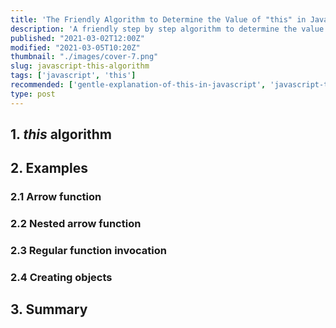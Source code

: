 ```yaml
---
title: 'The Friendly Algorithm to Determine the Value of "this" in JavaScript'
description: 'A friendly step by step algorithm to determine the value of "this" of Any Function in JavaScript'
published: "2021-03-02T12:00Z"
modified: "2021-03-05T10:20Z"
thumbnail: "./images/cover-7.png"
slug: javascript-this-algorithm
tags: ['javascript', 'this']
recommended: ['gentle-explanation-of-this-in-javascript', 'javascript-this-interview-questions']
type: post
---
```


## 1. *this* algorithm

## 2. Examples

### 2.1 Arrow function

### 2.2 Nested arrow function

### 2.3 Regular function invocation

### 2.4 Creating objects

## 3. Summary